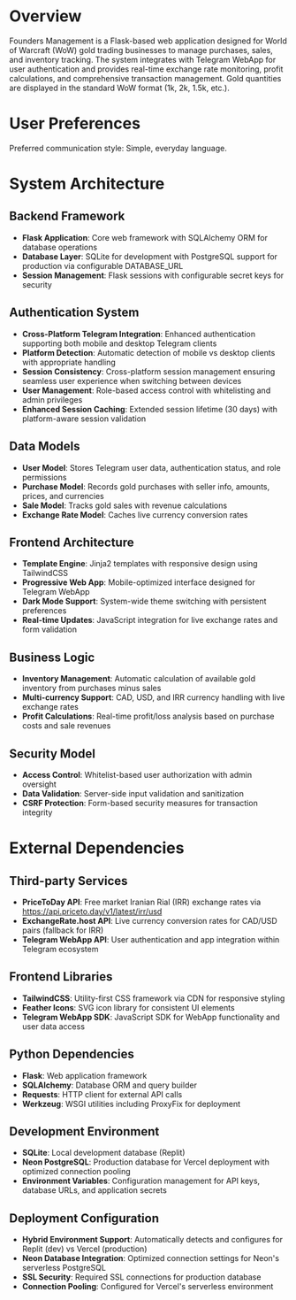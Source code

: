 # Overview

Founders Management is a Flask-based web application designed for World of Warcraft (WoW) gold trading businesses to manage purchases, sales, and inventory tracking. The system integrates with Telegram WebApp for user authentication and provides real-time exchange rate monitoring, profit calculations, and comprehensive transaction management. Gold quantities are displayed in the standard WoW format (1k, 2k, 1.5k, etc.).

# User Preferences

Preferred communication style: Simple, everyday language.

# System Architecture

## Backend Framework
- **Flask Application**: Core web framework with SQLAlchemy ORM for database operations
- **Database Layer**: SQLite for development with PostgreSQL support for production via configurable DATABASE_URL
- **Session Management**: Flask sessions with configurable secret keys for security

## Authentication System
- **Cross-Platform Telegram Integration**: Enhanced authentication supporting both mobile and desktop Telegram clients
- **Platform Detection**: Automatic detection of mobile vs desktop clients with appropriate handling
- **Session Consistency**: Cross-platform session management ensuring seamless user experience when switching between devices
- **User Management**: Role-based access control with whitelisting and admin privileges
- **Enhanced Session Caching**: Extended session lifetime (30 days) with platform-aware session validation

## Data Models
- **User Model**: Stores Telegram user data, authentication status, and role permissions
- **Purchase Model**: Records gold purchases with seller info, amounts, prices, and currencies
- **Sale Model**: Tracks gold sales with revenue calculations
- **Exchange Rate Model**: Caches live currency conversion rates

## Frontend Architecture
- **Template Engine**: Jinja2 templates with responsive design using TailwindCSS
- **Progressive Web App**: Mobile-optimized interface designed for Telegram WebApp
- **Dark Mode Support**: System-wide theme switching with persistent preferences
- **Real-time Updates**: JavaScript integration for live exchange rates and form validation

## Business Logic
- **Inventory Management**: Automatic calculation of available gold inventory from purchases minus sales
- **Multi-currency Support**: CAD, USD, and IRR currency handling with live exchange rates
- **Profit Calculations**: Real-time profit/loss analysis based on purchase costs and sale revenues

## Security Model
- **Access Control**: Whitelist-based user authorization with admin oversight
- **Data Validation**: Server-side input validation and sanitization
- **CSRF Protection**: Form-based security measures for transaction integrity

# External Dependencies

## Third-party Services
- **PriceToDay API**: Free market Iranian Rial (IRR) exchange rates via https://api.priceto.day/v1/latest/irr/usd
- **ExchangeRate.host API**: Live currency conversion rates for CAD/USD pairs (fallback for IRR)
- **Telegram WebApp API**: User authentication and app integration within Telegram ecosystem

## Frontend Libraries
- **TailwindCSS**: Utility-first CSS framework via CDN for responsive styling
- **Feather Icons**: SVG icon library for consistent UI elements
- **Telegram WebApp SDK**: JavaScript SDK for WebApp functionality and user data access

## Python Dependencies
- **Flask**: Web application framework
- **SQLAlchemy**: Database ORM and query builder
- **Requests**: HTTP client for external API calls
- **Werkzeug**: WSGI utilities including ProxyFix for deployment

## Development Environment
- **SQLite**: Local development database (Replit)
- **Neon PostgreSQL**: Production database for Vercel deployment with optimized connection pooling
- **Environment Variables**: Configuration management for API keys, database URLs, and application secrets

## Deployment Configuration
- **Hybrid Environment Support**: Automatically detects and configures for Replit (dev) vs Vercel (production)
- **Neon Database Integration**: Optimized connection settings for Neon's serverless PostgreSQL
- **SSL Security**: Required SSL connections for production database
- **Connection Pooling**: Configured for Vercel's serverless environment